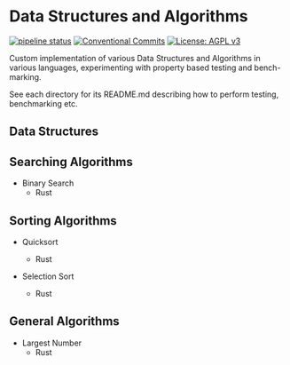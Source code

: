 # Data Structures and Algorithms
[![pipeline status](https://gitlab.com/DeveloperC/data_structures_and_algorithms/badges/master/pipeline.svg)](https://gitlab.com/DeveloperC/data_structures_and_algorithms/commits/master) [![Conventional Commits](https://img.shields.io/badge/Conventional%20Commits-1.0.0-yellow.svg)](https://conventionalcommits.org) [![License: AGPL v3](https://img.shields.io/badge/License-AGPLv3-blue.svg)](https://www.gnu.org/licenses/agpl-3.0)

Custom implementation of various Data Structures and Algorithms in various languages, experimenting with property based testing and bench-marking.

See each directory for its README.md describing how to perform testing, benchmarking etc.


## Data Structures


## Searching Algorithms
- Binary Search
  + Rust


## Sorting Algorithms
- Quicksort
  + Rust

- Selection Sort
  + Rust


## General Algorithms
- Largest Number
  + Rust
